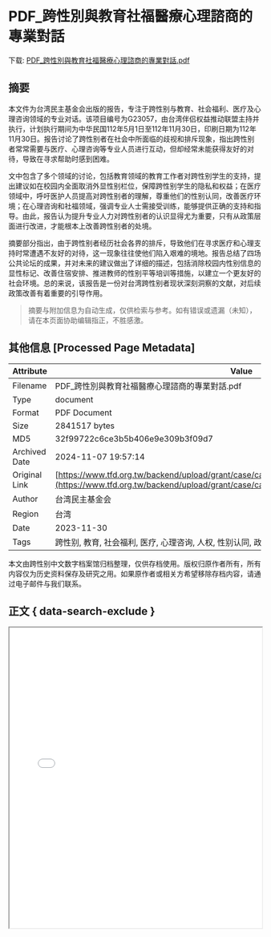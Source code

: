 # PDF_跨性別與教育社福醫療心理諮商的專業對話

<!-- tcd_download_link -->
下载: <a href="../PDF_跨性別與教育社福醫療心理諮商的專業對話.pdf" download>PDF_跨性別與教育社福醫療心理諮商的專業對話.pdf</a>
<!-- tcd_download_link_end -->

## 摘要

<!-- tcd_abstract -->
本文件为台湾民主基金会出版的报告，专注于跨性别与教育、社会福利、医疗及心理咨询领域的专业对话。该项目编号为G23057，由台湾伴侣权益推动联盟主持并执行，计划执行期间为中华民国112年5月1日至112年11月30日，印刷日期为112年11月30日。报告讨论了跨性别者在社会中所面临的歧视和排斥现象，指出跨性别者常常需要与医疗、心理咨询等专业人员进行互动，但却经常未能获得友好的对待，导致在寻求帮助时感到困难。

文中包含了多个领域的讨论，包括教育领域的教育工作者对跨性别学生的支持，提出建议如在校园内全面取消外显性别栏位，保障跨性别学生的隐私和权益；在医疗领域中，呼吁医护人员提高对跨性别者的理解，尊重他们的性别认同，改善医疗环境；在心理咨询和社福领域，强调专业人士需接受训练，能够提供正确的支持和指导。由此，报告认为提升专业人力对跨性别者的认识显得尤为重要，只有从政策层面进行改进，才能根本上改善跨性别者的处境。

摘要部分指出，由于跨性别者经历社会各界的排斥，导致他们在寻求医疗和心理支持时常遭遇不友好的对待，这一现象往往使他们陷入艰难的境地。报告总结了四场公共论坛的成果，并对未来的建议做出了详细的描述，包括消除校园内性别信息的显性标记、改善住宿安排、推进教师的性别平等培训等措施，以建立一个更友好的社会环境。总的来说，该报告是一份对台湾跨性别者现状深刻洞察的文献，对后续政策改善有着重要的引导作用。

<!-- tcd_abstract_end -->

> 摘要与附加信息为自动生成，仅供检索与参考。如有错误或遗漏（未知），请在本页面协助编辑指正，不胜感激。

## 其他信息 [Processed Page Metadata]

| Attribute       | Value                                  |
|-----------------|----------------------------------------|
| Filename        | PDF_跨性別與教育社福醫療心理諮商的專業對話.pdf                             |
| Type            | document                                 |
| Format          | PDF Document                               |
| Size            | 2841517 bytes                           |
| MD5             | 32f99722c6ce3b5b406e9e309b3f09d7                                  |
| Archived Date   | 2024-11-07 19:57:14                             |
| Original Link   | [https://www.tfd.org.tw/backend/upload/grant/case/caadb8b7cb8b6c8a4a4c53bec6e3fb28.pdf](https://www.tfd.org.tw/backend/upload/grant/case/caadb8b7cb8b6c8a4a4c53bec6e3fb28.pdf)                         |
| Author          | 台湾民主基金会                               |
| Region          | 台湾                               |
| Date            | 2023-11-30                                 |
| Tags            | 跨性别, 教育, 社会福利, 医疗, 心理咨询, 人权, 性别认同, 政策建议                                 |

本文由跨性别中文数字档案馆归档整理，仅供存档使用。版权归原作者所有，所有内容仅为历史资料保存及研究之用。如果原作者或相关方希望移除存档内容，请通过电子邮件与我们联系。

## 正文 { data-search-exclude }

<!-- tcd_main_text -->
<iframe src="../PDF_跨性別與教育社福醫療心理諮商的專業對話.pdf" width="100%" height="600px">
    <p>无法显示PDF，请下载查看。</p>
</iframe>
<!-- tcd_main_text_end -->

